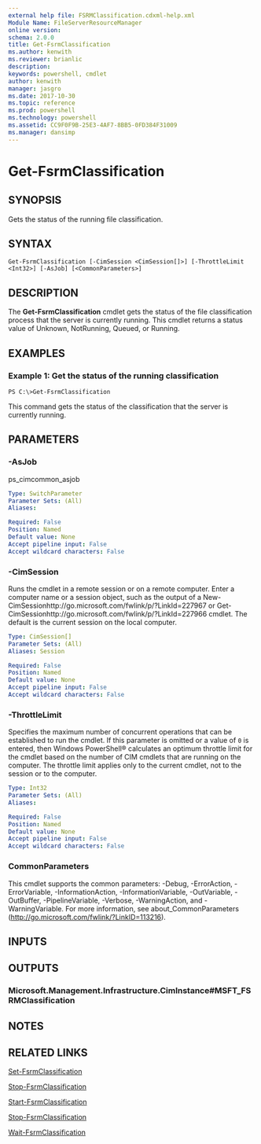 ```yaml
---
external help file: FSRMClassification.cdxml-help.xml
Module Name: FileServerResourceManager
online version: 
schema: 2.0.0
title: Get-FsrmClassification
ms.author: kenwith
ms.reviewer: brianlic
description: 
keywords: powershell, cmdlet
author: kenwith
manager: jasgro
ms.date: 2017-10-30
ms.topic: reference
ms.prod: powershell
ms.technology: powershell
ms.assetid: CC9F0F9B-25E3-4AF7-8BB5-0FD384F31009
ms.manager: dansimp
---
```


# Get-FsrmClassification

## SYNOPSIS
Gets the status of the running file classification.

## SYNTAX

```
Get-FsrmClassification [-CimSession <CimSession[]>] [-ThrottleLimit <Int32>] [-AsJob] [<CommonParameters>]
```

## DESCRIPTION
The **Get-FsrmClassification** cmdlet gets the status of the file classification process that the server is currently running.
This cmdlet returns a status value of Unknown, NotRunning, Queued, or Running.

## EXAMPLES

### Example 1: Get the status of the running classification
```
PS C:\>Get-FsrmClassification
```

This command gets the status of the classification that the server is currently running.

## PARAMETERS

### -AsJob
ps_cimcommon_asjob

```yaml
Type: SwitchParameter
Parameter Sets: (All)
Aliases: 

Required: False
Position: Named
Default value: None
Accept pipeline input: False
Accept wildcard characters: False
```

### -CimSession
Runs the cmdlet in a remote session or on a remote computer.
Enter a computer name or a session object, such as the output of a New-CimSessionhttp://go.microsoft.com/fwlink/p/?LinkId=227967 or Get-CimSessionhttp://go.microsoft.com/fwlink/p/?LinkId=227966 cmdlet.
The default is the current session on the local computer.

```yaml
Type: CimSession[]
Parameter Sets: (All)
Aliases: Session

Required: False
Position: Named
Default value: None
Accept pipeline input: False
Accept wildcard characters: False
```

### -ThrottleLimit
Specifies the maximum number of concurrent operations that can be established to run the cmdlet.
If this parameter is omitted or a value of `0` is entered, then Windows PowerShell® calculates an optimum throttle limit for the cmdlet based on the number of CIM cmdlets that are running on the computer.
The throttle limit applies only to the current cmdlet, not to the session or to the computer.

```yaml
Type: Int32
Parameter Sets: (All)
Aliases: 

Required: False
Position: Named
Default value: None
Accept pipeline input: False
Accept wildcard characters: False
```

### CommonParameters
This cmdlet supports the common parameters: -Debug, -ErrorAction, -ErrorVariable, -InformationAction, -InformationVariable, -OutVariable, -OutBuffer, -PipelineVariable, -Verbose, -WarningAction, and -WarningVariable. For more information, see about_CommonParameters (http://go.microsoft.com/fwlink/?LinkID=113216).

## INPUTS

## OUTPUTS

### Microsoft.Management.Infrastructure.CimInstance#MSFT_FSRMClassification

## NOTES

## RELATED LINKS

[Set-FsrmClassification](./Set-FsrmClassification.md)

[Stop-FsrmClassification](./Stop-FsrmClassification.md)

[Start-FsrmClassification](./Start-FsrmClassification.md)

[Stop-FsrmClassification](./Stop-FsrmClassification.md)

[Wait-FsrmClassification](./Wait-FsrmClassification.md)

